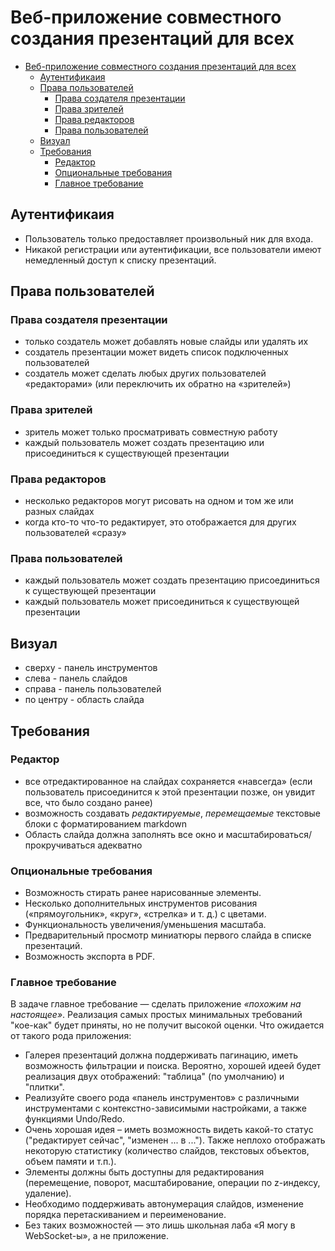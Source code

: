 # Веб-приложение совместного создания презентаций для всех

- [Веб-приложение совместного создания презентаций для всех](#веб-приложение-совместного-создания-презентаций-для-всех)
  - [Аутентификаия](#аутентификаия)
  - [Права пользователей](#права-пользователей)
    - [Права создателя презентации](#права-создателя-презентации)
    - [Права зрителей](#права-зрителей)
    - [Права редакторов](#права-редакторов)
    - [Права пользователей](#права-пользователей-1)
  - [Визуал](#визуал)
  - [Требования](#требования)
    - [Редактор](#редактор)
    - [Опциональные требования](#опциональные-требования)
    - [Главное требование](#главное-требование)

## Аутентификаия

-   Пользователь только предоставляет произвольный ник для входа.
-   Никакой регистрации или аутентификации, все пользователи имеют немедленный доступ к списку презентаций.

## Права пользователей

### Права создателя презентации

-   только создатель может добавлять новые слайды или удалять их
-   создатель презентации может видеть список подключенных пользователей
-   создатель может сделать любых других пользователей «редакторами» (или переключить их обратно на «зрителей»)

### Права зрителей

-   зритель может только просматривать совместную работу
-   каждый пользователь может создать презентацию или присоединиться к существующей презентации

### Права редакторов

-   несколько редакторов могут рисовать на одном и том же или разных слайдах
-   когда кто-то что-то редактирует, это отображается для других пользователей «сразу»

### Права пользователей

-   каждый пользователь может создать презентацию присоединиться к существующей презентации
-   каждый пользователь может присоединиться к существующей презентации

## Визуал

-   сверху - панель инструментов
-   слева - панель слайдов
-   справа - панель пользователей
-   по центру - область слайда

## Требования

### Редактор

-   все отредактированное на слайдах сохраняется «навсегда» (если пользователь присоединится к этой презентации позже, он увидит все, что было создано ранее)
-   возможность создавать _редактируемые_, _перемещаемые_ текстовые блоки с форматированием markdown
-   Область слайда должна заполнять все окно и масштабироваться/прокручиваться адекватно

### Опциональные требования

-   Возможность стирать ранее нарисованные элементы.
-   Несколько дополнительных инструментов рисования («прямоугольник», «круг», «стрелка» и т. д.) с цветами.
-   Функциональность увеличения/уменьшения масштаба.
-   Предварительный просмотр миниатюры первого слайда в списке презентаций.
-   Возможность экспорта в PDF.

### Главное требование

В задаче главное требование — сделать приложение _«похожим на настоящее»_. Реализация самых простых минимальных требований "кое-как" будет приняты, но не получит высокой оценки. Что ожидается от такого рода приложения:

-   Галерея презентаций должна поддерживать пагинацию, иметь возможность фильтрации и поиска. Вероятно, хорошей идеей будет реализация двух отображений: "таблица" (по умолчанию) и "плитки".
-   Реализуйте своего рода «панель инструментов» с различными инструментами c контекстно-зависимыми настройками, а также функциями Undo/Redo.
-   Очень хорошая идея – иметь возможность видеть какой-то статус ("редактирует сейчас", "изменен ... в ..."). Также неплохо отображать некоторую статистику (количество слайдов, текстовых объектов, объем памяти и т.п.).
-   Элементы должны быть доступны для редактирования (перемещение, поворот, масштабирование, операции по z-индексу, удаление).
-   Необходимо поддерживать автонумерация слайдов, изменение порядка перетаскиванием и переименование.
-   Без таких возможностей — это лишь школьная лаба «Я могу в WebSocket-ы», а не приложение.
